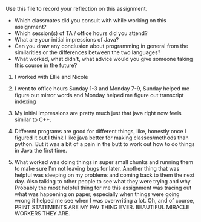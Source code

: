 Use this file to record your reflection on this assignment.

- Which classmates did you consult with while working on this assignment?
- Which session(s) of TA / office hours did you attend?
- What are your initial impressions of Java? 
- Can you draw any conclusion about programming in general from the similarities or the differences between the two languages? 
- What worked, what didn't, what advice would you give someone taking this course in the future?

1. I worked with Ellie and Nicole
2. I went to office hours Sunday 1-3 and Monday 7-9, Sunday helped me figure out mirror words and Monday helped me figure out transcript indexing
3. My initial impressions are pretty much just that java right now feels similar to C++.
4. Different programs are good for different things, like, honestly once I figured it out I think I like java better for making classes/methods than python. But it was a bit of a pain in the butt to work out how to do things in Java the first time. 

5. What worked was doing things in super small chunks and running them to make sure I'm not leaving bugs for later. Another thing that was helpful was sleeping on my problems and coming back to them the next day. Also talking to other people to see what they were trying and why. Probably the most helpful thing for me this assignment was tracing out what was happening on paper, especially when things were going wrong it helped me see when I was overwriting a lot. Oh, and of course, PRINT STATEMENTS ARE MY FAV THING EVER. BEAUTIFUL MIRACLE WORKERS THEY ARE.